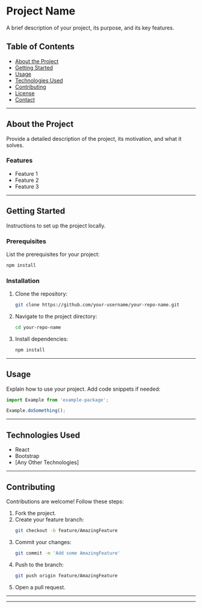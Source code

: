 # Project Name

A brief description of your project, its purpose, and its key features.

## Table of Contents

- [About the Project](#about-the-project)
- [Getting Started](#getting-started)
- [Usage](#usage)
- [Technologies Used](#technologies-used)
- [Contributing](#contributing)
- [License](#license)
- [Contact](#contact)

---

## About the Project

Provide a detailed description of the project, its motivation, and what it solves.

### Features

- Feature 1
- Feature 2
- Feature 3

---

## Getting Started

Instructions to set up the project locally.

### Prerequisites

List the prerequisites for your project:

```bash
npm install
```

### Installation

1. Clone the repository:
   ```bash
   git clone https://github.com/your-username/your-repo-name.git
   ```
2. Navigate to the project directory:
   ```bash
   cd your-repo-name
   ```
3. Install dependencies:
   ```bash
   npm install
   ```

---

## Usage

Explain how to use your project. Add code snippets if needed:

```javascript
import Example from 'example-package';

Example.doSomething();
```

---

## Technologies Used

- React
- Bootstrap
- [Any Other Technologies]

---

## Contributing

Contributions are welcome! Follow these steps:

1. Fork the project.
2. Create your feature branch:
   ```bash
   git checkout -b feature/AmazingFeature
   ```
3. Commit your changes:
   ```bash
   git commit -m 'Add some AmazingFeature'
   ```
4. Push to the branch:
   ```bash
   git push origin feature/AmazingFeature
   ```
5. Open a pull request.

---



---
